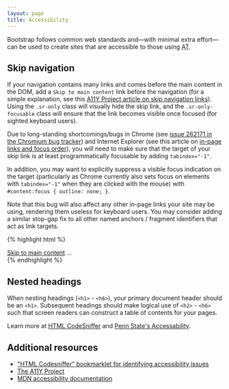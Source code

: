```yaml
---
layout: page
title: Accessibility
---
```


Bootstrap follows common web standards and—with minimal extra effort—can be used to create sites that are accessible to those using <abbr title="Assistive Technology" class="initialism">AT</abbr>.

## Skip navigation

If your navigation contains many links and comes before the main content in the DOM, add a `Skip to main content` link before the navigation (for a simple explanation, see this [A11Y Project article on skip navigation links](http://a11yproject.com/posts/skip-nav-links/)). Using the `.sr-only` class will visually hide the skip link, and the <code>.sr-only-focusable</code> class will ensure that the link becomes visible once focused (for sighted keyboard users).

<div class="bs-callout bs-callout-danger" id="callout-skiplinks">
  <p>Due to long-standing shortcomings/bugs in Chrome (see <a href="https://code.google.com/p/chromium/issues/detail?id=262171" title="Chromium bug tracker - Issue 262171: Focus should cycle from named anchor">issue 262171 in the Chromium bug tracker</a>) and Internet Explorer (see this article on <a href="http://accessibleculture.org/articles/2010/05/in-page-links/">in-page links and focus order</a>), you will need to make sure that the target of your skip link is at least programmatically focusable by adding <code>tabindex="-1"</code>.</p>
  <p>In addition, you may want to explicitly suppress a visible focus indication on the target (particularly as Chrome currently also sets focus on elements with <code>tabindex="-1"</code> when they are clicked with the mouse) with <code>#content:focus { outline: none; }</code>.</p>
  <p>Note that this bug will also affect any other in-page links your site may be using, rendering them useless for keyboard users. You may consider adding a similar stop-gap fix to all other named anchors / fragment identifiers that act as link targets.</p>
</div>

{% highlight html %}
<body>
  <a href="#content" class="sr-only sr-only-focusable">Skip to main content</a>
  ...
  <div class="container" id="content" tabindex="-1">
    <!-- The main page content -->
  </div>
</body>
{% endhighlight %}

## Nested headings

When nesting headings (`<h1>` - `<h6>`), your primary document header should be an `<h1>`. Subsequent headings should make logical use of `<h2>` - `<h6>` such that screen readers can construct a table of contents for your pages.

Learn more at [HTML CodeSniffer](http://squizlabs.github.io/HTML_CodeSniffer/Standards/Section508/) and [Penn State's Accessability](http://accessibility.psu.edu/headings).

## Additional resources

- ["HTML Codesniffer" bookmarklet for identifying accessibility issues](https://github.com/squizlabs/HTML_CodeSniffer)
- [The A11Y Project](http://a11yproject.com/)
- [MDN accessibility documentation](https://developer.mozilla.org/en-US/docs/Accessibility)
